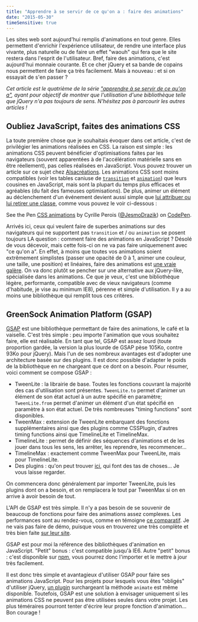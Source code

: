 ```yaml
---
title: "Apprendre à se servir de ce qu'on a : faire des animations"
date: "2015-05-30"
timeSensitive: true
---
```


Les sites web sont aujourd'hui remplis d'animations en tout genre. Elles
permettent d'enrichir l'expérience utilisateur, de rendre une interface plus
vivante, plus naturelle ou de faire un effet "waouh" qui fera que le site
restera dans l'esprit de l'utilisateur. Bref, faire des animations, c'est
aujourd'hui monnaie courante. Et ce cher jQuery et sa bande de copains nous
permettent de faire ça très facilement. Mais à nouveau : et si on essayait de
s'en passer ?

_Cet article est le quatrième de la série ["apprendre à se servir de ce qu'on
a"](/articles/apprendre-a-se-servir-de-ce-quon-a), ayant pour objectif de
montrer que l'utilisation d'une bibliothèque telle que jQuery n'a pas toujours
de sens. N'hésitez pas à parcourir les autres articles !_

## Oubliez JavaScript, faites des animations CSS

La toute première chose que je souhaitais évoquer dans cet article, c'est de
privilégier les animations réalisées en CSS. La raison est simple : les
animations CSS peuvent bénéficier d'optimisations faites par les navigateurs
(souvent apparentées à de l'accélération matérielle sans en être réellement),
pas celles réalisées en JavaScript. Vous pouvez trouver un article sur ce sujet
chez
[Alsacréations](http://www.alsacreations.com/astuce/lire/1565-acceleration-materielle-au-service-de-vos-animations-css.html).
Les animations CSS sont moins compatibles (voir les tables caniuse de
[`transition`](http://caniuse.com/#feat=css-transitions) et
[`animation`](http://caniuse.com/#feat=css-animation)) que leurs cousines en
JavaScript, mais sont la plupart du temps plus efficaces et agréables (du fait
des fameuses optimisations). De plus, animer un élément au déclenchement d'un
événement devient aussi simple que [lui attribuer ou lui retirer une
classe](/articles/apprendre-a-se-servir-de-ce-quon-a-manipuler-styles-elements/),
comme vous pouvez le voir ci-dessous :

<p data-height="268" data-theme-id="15557" data-slug-hash="wagdmZ" data-default-tab="result" data-user="JesmoDrazik" class='codepen'>See the Pen <a href='http://codepen.io/JesmoDrazik/pen/wagdmZ/'>CSS animations</a> by Cyrille Perois (<a href='http://codepen.io/JesmoDrazik'>@JesmoDrazik</a>) on <a href='http://codepen.io'>CodePen</a>.</p>
<script async src="//assets.codepen.io/assets/embed/ei.js"></script>

Arrivés ici, ceux qui veulent faire de superbes animations sur des navigateurs
qui ne supportent pas `transition` et / ou `animation` se posent toujours LA
question : comment faire des animations en JavaScript ? Désolé de vous
décevoir, mais cette fois-ci on ne va pas faire uniquemenent avec "ce qu'on a".
En effet, à moins que toutes vos animations soient extrêmement simplistes
(passer une opacité de 0 à 1, animer une couleur, une taille, une position) et
linéaires, faire des animations est [une vraie
galère](http://javascript.info/tutorial/animation). On va donc plutôt se
pencher sur une alternative aux jQuery-like, spécialisée dans les animations.
Ce que je veux, c'est une bibliothèque légère, performante, compatible avec de
vieux navigateurs (comme d'habitude, je vise au minimum IE8), pérenne et simple
d'utilisation. Il y a au moins une bibliothèque qui remplit tous ces critères.

## GreenSock Animation Platform (GSAP)

[GSAP](http://greensock.com/gsap) est une bibliothèque permettant de faire des
animations, le café et la vaiselle. C'est très simple : peu importe l'animation
que vous souhaitez faire, elle est réalisable. En tant que tel, GSAP est assez
lourd (toute proportion gardée, la version la plus lourde de GSAP pèse 105Ko,
contre 93Ko pour jQuery). Mais l'un de ses nombreux avantages est d'adopter une
architecture basée sur des plugins. Il est donc possible d'adapter le poids de
la bibliothèque en ne chargeant que ce dont on a besoin. Pour résumer, voici
comment se compose GSAP :

- TweenLite : la librairie de base. Toutes les fonctions couvrant la majorité
  des cas d'utilisation sont présentes. `TweenLite.to` permet d'animer un élément
  de son état actuel à un autre spécifié en paramètre; `TweenLite.from` permet
  d'animer un élément d'un état spécifié en paramètre à son état actuel. De très
  nombreuses "timing functions" sont disponibles.
- TweenMax : extension de TweenLite embarquant des fonctions supplémentaires
  ainsi que des plugins comme CSSPlugin, d'autres timing functions ainsi que
  TimelineLite et TimelineMax.
- TimelineLite : permet de définir des séquences d'animations et de les jouer
  dans tous les sens, les arrêter, les reprendre, les recommencer...
- TimelineMax : exactement comme TweenMax pour TweenLite, mais pour
  TimelineLite.
- Des plugins : qu'on peut trouver [ici](https://greensock.com/plugins/), qui
  font des tas de choses... Je vous laisse regarder.

On commencera donc généralement par importer TweenLite, puis les plugins dont
on a besoin, et on remplacera le tout par TweenMax si on en arrive à avoir
besoin de tout.

L'API de GSAP est très simple. Il n'y a pas besoin de se souvenir de beaucoup
de fonctions pour faire des animations assez complexes. Les performances sont
au rendez-vous, comme en témoigne [ce
comparatif](http://greensock.com/js/speed.html). Je ne vais pas faire de démo,
puisque vous en trouverez une très complète et très bien faite [sur leur
site](http://greensock.com/jump-start-js).

GSAP est pour moi la référence des bibliothèques d'animation en JavaScript.
"Petit" bonus : c'est compatible jusqu'à IE6. Autre "petit" bonus : c'est
disponible sur [npm](https://www.npmjs.com/package/gsap), vous pourrez donc
l'importer et le mettre à jour très facilement.

Il est donc très simple et avantagieux d'utiliser GSAP pour faire ses
animations JavaScript. Pour les projets pour lesquels vous êtes "obligés"
d'utiliser jQuery, [un plugin](http://greensock.com/jquery-gsap-plugin)
surchargeant la méthode `animate` est même disponible. Toutefois, GSAP est une
solution à envisager uniquement si les animations CSS ne peuvent pas être
utilisées seules dans votre projet. Les plus téméraires pourront tenter
d'écrire leur propre fonction d'animation... Bon courage !
